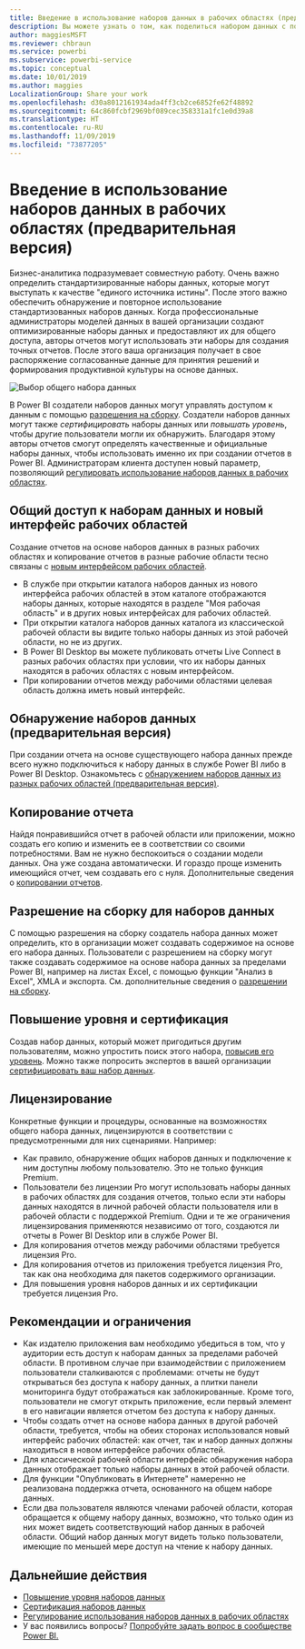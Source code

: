 ```yaml
---
title: Введение в использование наборов данных в рабочих областях (предварительная версия)
description: Вы можете узнать о том, как поделиться набором данных с пользователями в организации. Затем они могут создать отчеты, основанные на вашем наборе данных, в своих рабочих областях.
author: maggiesMSFT
ms.reviewer: chbraun
ms.service: powerbi
ms.subservice: powerbi-service
ms.topic: conceptual
ms.date: 10/01/2019
ms.author: maggies
LocalizationGroup: Share your work
ms.openlocfilehash: d30a8012161934ada4ff3cb2ce6852fe62f48892
ms.sourcegitcommit: 64c860fcbf2969bf089cec358331a1fc1e0d39a8
ms.translationtype: HT
ms.contentlocale: ru-RU
ms.lasthandoff: 11/09/2019
ms.locfileid: "73877205"
---
```

# <a name="intro-to-datasets-across-workspaces-preview"></a>Введение в использование наборов данных в рабочих областях (предварительная версия)

Бизнес-аналитика подразумевает совместную работу. Очень важно определить стандартизированные наборы данных, которые могут выступать к качестве "единого источника истины". После этого важно обеспечить обнаружение и повторное использование стандартизованных наборов данных. Когда профессиональные администраторы моделей данных в вашей организации создают оптимизированные наборы данных и предоставляют их для общего доступа, авторы отчетов могут использовать эти наборы для создания точных отчетов. После этого ваша организация получает в свое распоряжение согласованные данные для принятия решений и формирования продуктивной культуры на основе данных.

![Выбор общего набора данных](media/service-datasets-across-workspaces/power-bi-select-shared-dataset.png)

В Power BI создатели наборов данных могут управлять доступом к данным с помощью [разрешения на сборку](service-datasets-build-permissions.md). Создатели наборов данных могут также *сертифицировать* наборы данных или *повышать уровень*, чтобы другие пользователи могли их обнаружить. Благодаря этому авторы отчетов смогут определять качественные и официальные наборы данных, чтобы использовать именно их при создании отчетов в Power BI. Администраторам клиента доступен новый параметр, позволяющий [регулировать использование наборов данных в рабочих областях](service-datasets-admin-across-workspaces.md).

## <a name="dataset-sharing-and-the-new-workspace-experience"></a>Общий доступ к наборам данных и новый интерфейс рабочих областей

Создание отчетов на основе наборов данных в разных рабочих областях и копирование отчетов в разные рабочие области тесно связаны с [новым интерфейсом рабочих областей](service-create-the-new-workspaces.md).

- В службе при открытии каталога наборов данных из нового интерфейса рабочих областей в этом каталоге отображаются наборы данных, которые находятся в разделе "Моя рабочая область" и в других новых интерфейсах для рабочих областей. 
- При открытии каталога наборов данных каталога из классической рабочей области вы видите только наборы данных из этой рабочей области, но не из других.
- В Power BI Desktop вы можете публиковать отчеты Live Connect в разных рабочих областях при условии, что их наборы данных находятся в рабочих областях с новым интерфейсом.
- При копировании отчетов между рабочими областями целевая область должна иметь новый интерфейс.

## <a name="discover-datasets-preview"></a>Обнаружение наборов данных (предварительная версия)

При создании отчета на основе существующего набора данных прежде всего нужно подключиться к набору данных в службе Power BI либо в Power BI Desktop. Ознакомьтесь с [обнаружением наборов данных из разных рабочих областей (предварительная версия)](service-datasets-discover-across-workspaces.md).

## <a name="copy-a-report"></a>Копирование отчета

Найдя понравившийся отчет в рабочей области или приложении, можно создать его копию и изменить ее в соответствии со своими потребностями. Вам не нужно беспокоиться о создании модели данных. Она уже создана автоматически. И гораздо проще изменить имеющийся отчет, чем создавать его с нуля. Дополнительные сведения о [копировании отчетов](service-datasets-copy-reports.md).

## <a name="build-permission-for-datasets"></a>Разрешение на сборку для наборов данных

С помощью разрешения на сборку создатель набора данных может определить, кто в организации может создавать содержимое на основе его набора данных. Пользователи с разрешением на сборку могут также создавать содержимое на основе набора данных за пределами Power BI, например на листах Excel, с помощью функции "Анализ в Excel", XMLA и экспорта. См. дополнительные сведения о [разрешении на сборку](service-datasets-build-permissions.md).

## <a name="promotion-and-certification"></a>Повышение уровня и сертификация

Создав набор данных, который может пригодиться другим пользователям, можно упростить поиск этого набора, [повысив его уровень](service-datasets-promote.md). Можно также попросить экспертов в вашей организации [сертифицировать ваш набор данных](service-datasets-certify.md).

## <a name="licensing"></a>Лицензирование

Конкретные функции и процедуры, основанные на возможностях общего набора данных, лицензируются в соответствии с предусмотренными для них сценариями. Например:

- Как правило, обнаружение общих наборов данных и подключение к ним доступны любому пользователю. Это не только функция Premium.
- Пользователи без лицензии Pro могут использовать наборы данных в рабочих областях для создания отчетов, только если эти наборы данных находятся в личной рабочей области пользователя или в рабочей области с поддержкой Premium. Одни и те же ограничения лицензирования применяются независимо от того, создаются ли отчеты в Power BI Desktop или в службе Power BI.
- Для копирования отчетов между рабочими областями требуется лицензия Pro.
- Для копирования отчетов из приложения требуется лицензия Pro, так как она необходима для пакетов содержимого организации.
- Для повышения уровня наборов данных и их сертификации требуется лицензия Pro.

## <a name="considerations-and-limitations"></a>Рекомендации и ограничения

- Как издателю приложения вам необходимо убедиться в том, что у аудитории есть доступ к наборам данных за пределами рабочей области. В противном случае при взаимодействии с приложением пользователи сталкиваются с проблемами: отчеты не будут открываться без доступа к набору данных, а плитки панели мониторинга будут отображаться как заблокированные. Кроме того, пользователи не смогут открыть приложение, если первый элемент в его навигации является отчетом без доступа к набору данных.
- Чтобы создать отчет на основе набора данных в другой рабочей области, требуется, чтобы на обеих сторонах использовался новый интерфейс рабочих областей: как отчет, так и набор данных должны находиться в новом интерфейсе рабочих областей.
- Для классической рабочей области интерфейс обнаружения набора данных отображает только наборы данных в этой рабочей области.
- Для функции "Опубликовать в Интернете" намеренно не реализована поддержка отчета, основанного на общем наборе данных.
- Если два пользователя являются членами рабочей области, которая обращается к общему набору данных, возможно, что только один из них может видеть соответствующий набор данных в рабочей области. Общий набор данных могут видеть только пользователи, имеющие по меньшей мере доступ на чтение к набору данных. 

## <a name="next-steps"></a>Дальнейшие действия

- [Повышение уровня наборов данных](service-datasets-promote.md)
- [Сертификация наборов данных](service-datasets-certify.md)
- [Регулирование использования наборов данных в рабочих областях](service-datasets-admin-across-workspaces.md)
- У вас появились вопросы? [Попробуйте задать вопрос в сообществе Power BI.](https://community.powerbi.com/)
